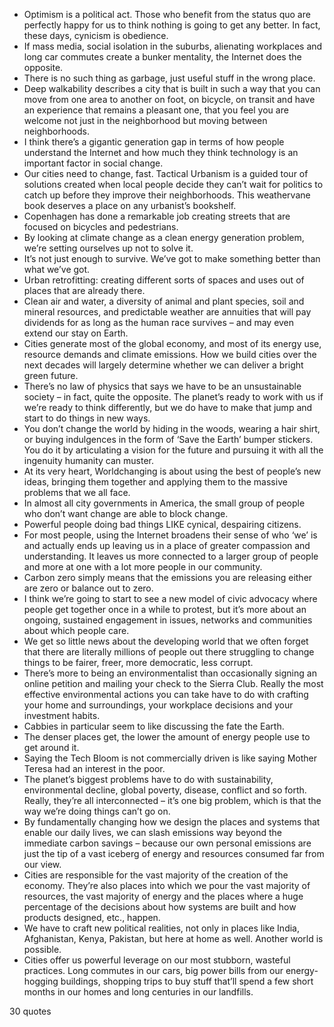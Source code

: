  - Optimism is a political act. Those who benefit from the status quo are perfectly happy for us to think nothing is going to get any better. In fact, these days, cynicism is obedience.
 - If mass media, social isolation in the suburbs, alienating workplaces and long car commutes create a bunker mentality, the Internet does the opposite.
 - There is no such thing as garbage, just useful stuff in the wrong place.
 - Deep walkability describes a city that is built in such a way that you can move from one area to another on foot, on bicycle, on transit and have an experience that remains a pleasant one, that you feel you are welcome not just in the neighborhood but moving between neighborhoods.
 - I think there’s a gigantic generation gap in terms of how people understand the Internet and how much they think technology is an important factor in social change.
 - Our cities need to change, fast. Tactical Urbanism is a guided tour of solutions created when local people decide they can’t wait for politics to catch up before they improve their neighborhoods. This weathervane book deserves a place on any urbanist’s bookshelf.
 - Copenhagen has done a remarkable job creating streets that are focused on bicycles and pedestrians.
 - By looking at climate change as a clean energy generation problem, we’re setting ourselves up not to solve it.
 - It’s not just enough to survive. We’ve got to make something better than what we’ve got.
 - Urban retrofitting: creating different sorts of spaces and uses out of places that are already there.
 - Clean air and water, a diversity of animal and plant species, soil and mineral resources, and predictable weather are annuities that will pay dividends for as long as the human race survives – and may even extend our stay on Earth.
 - Cities generate most of the global economy, and most of its energy use, resource demands and climate emissions. How we build cities over the next decades will largely determine whether we can deliver a bright green future.
 - There’s no law of physics that says we have to be an unsustainable society – in fact, quite the opposite. The planet’s ready to work with us if we’re ready to think differently, but we do have to make that jump and start to do things in new ways.
 - You don’t change the world by hiding in the woods, wearing a hair shirt, or buying indulgences in the form of ‘Save the Earth’ bumper stickers. You do it by articulating a vision for the future and pursuing it with all the ingenuity humanity can muster.
 - At its very heart, Worldchanging is about using the best of people’s new ideas, bringing them together and applying them to the massive problems that we all face.
 - In almost all city governments in America, the small group of people who don’t want change are able to block change.
 - Powerful people doing bad things LIKE cynical, despairing citizens.
 - For most people, using the Internet broadens their sense of who ‘we’ is and actually ends up leaving us in a place of greater compassion and understanding. It leaves us more connected to a larger group of people and more at one with a lot more people in our community.
 - Carbon zero simply means that the emissions you are releasing either are zero or balance out to zero.
 - I think we’re going to start to see a new model of civic advocacy where people get together once in a while to protest, but it’s more about an ongoing, sustained engagement in issues, networks and communities about which people care.
 - We get so little news about the developing world that we often forget that there are literally millions of people out there struggling to change things to be fairer, freer, more democratic, less corrupt.
 - There’s more to being an environmentalist than occasionally signing an online petition and mailing your check to the Sierra Club. Really the most effective environmental actions you can take have to do with crafting your home and surroundings, your workplace decisions and your investment habits.
 - Cabbies in particular seem to like discussing the fate the Earth.
 - The denser places get, the lower the amount of energy people use to get around it.
 - Saying the Tech Bloom is not commercially driven is like saying Mother Teresa had an interest in the poor.
 - The planet’s biggest problems have to do with sustainability, environmental decline, global poverty, disease, conflict and so forth. Really, they’re all interconnected – it’s one big problem, which is that the way we’re doing things can’t go on.
 - By fundamentally changing how we design the places and systems that enable our daily lives, we can slash emissions way beyond the immediate carbon savings – because our own personal emissions are just the tip of a vast iceberg of energy and resources consumed far from our view.
 - Cities are responsible for the vast majority of the creation of the economy. They’re also places into which we pour the vast majority of resources, the vast majority of energy and the places where a huge percentage of the decisions about how systems are built and how products designed, etc., happen.
 - We have to craft new political realities, not only in places like India, Afghanistan, Kenya, Pakistan, but here at home as well. Another world is possible.
 - Cities offer us powerful leverage on our most stubborn, wasteful practices. Long commutes in our cars, big power bills from our energy-hogging buildings, shopping trips to buy stuff that’ll spend a few short months in our homes and long centuries in our landfills.

30 quotes
